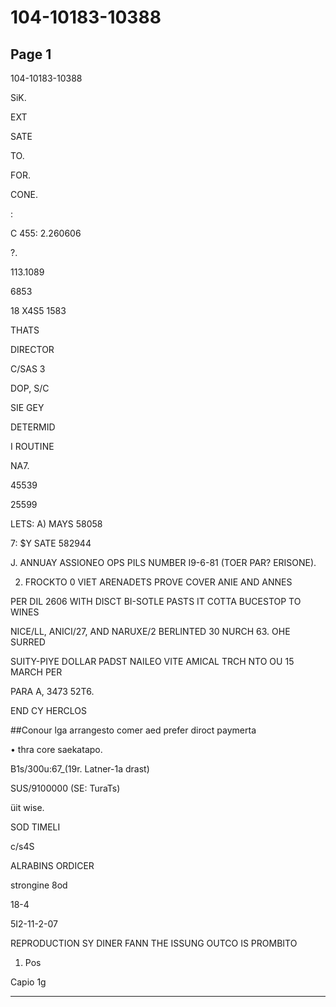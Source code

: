 # 104-10183-10388

## Page 1

104-10183-10388

SiK.

EXT

SATE

TO.

FOR.

CONE.

:

C 455: 2.260606

?.

113.1089

6853

18 X4S5 1583

THATS

DIRECTOR

C/SAS 3

DOP, S/C

SIE GEY

DETERMID

I ROUTINE

NA7.

45539

25599

LETS: A) MAYS 58058

7: $Y SATE 582944

J. ANNUAY ASSIONEO OPS PILS NUMBER I9-6-81 (TOER PAR? ERISONE).

2. FROCKTO 0 VIET ARENADETS PROVE COVER ANIE AND ANNES

PER DIL 2606 WITH DISCT BI-SOTLE PASTS IT COTTA BUCESTOP TO WINES

NICE/LL, ANICI/27, AND NARUXE/2 BERLINTED 30 NURCH 63. OHE SURRED

SUITY-PIYE DOLLAR PADST NAILEO VITE AMICAL TRCH NTO OU 15 MARCH PER

PARA A, 3473 52T6.

END CY HERCLOS

##Conour lga arrangesto comer aed prefer diroct paymerta

• thra core saekatapo.

B1s/300u:67_(19r. Latner-1a drast)

SUS/9100000 (SE: TuraTs)

üit wise.

SOD TIMELI

c/s4S

ALRABINS ORDICER

strongine 8od

18-4

5I2-11-2-07

REPRODUCTION SY DINER FANN THE ISSUNG OUTCO IS PROMBITO

1. Pos

Capio 1g

---

